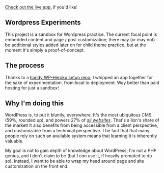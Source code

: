 [Check out the live app](https://mf-wordpress-heroku.herokuapp.com), if you'd like!

## Wordpress Experiments
This project is a sandbox for Wordpress practice. The current focal point is embedded content and page / post customization; there may (or may not) be additional styles added later on for child theme practice, but at the moment it's simply a proof-of-concept.

## The process
Thanks to a [handy WP-Heroku setup repo](https://github.com/macminiosx/wordpress-ja-pg4wp2-heroku), I whipped an app together for the sake of experimentation, from local to deployment. Way better than paid hosting for just a sandbox!

## Why I'm doing this
WordPress is, to put it bluntly, everywhere. It's the most ubiquitous CMS (59%, rounded up), and powers 27% of [_all websites_](https://w3techs.com/). That's a lion's share of the market! It also benefits from being accessible from a client perspective, and customizable from a technical perspective. The fact that that many people rely on such an available system means that learning it is inherently valuable.

My goal is not to gain depth of knowledge about WordPress; I'm not a PHP genius, and I don't claim to be (but I _can_ use it, if heavily prompted to do so). Instead, I want to be able to wrap my head around page and site customization on the front end.
